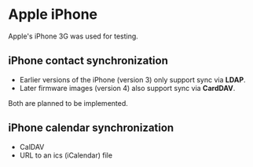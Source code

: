# Apple iPhone #

Apple's iPhone 3G was used for testing.

## iPhone contact synchronization ##

  * Earlier versions of the iPhone (version 3) only support sync via **LDAP**.
  * Later firmware images (version 4) also support sync via **CardDAV**.

Both are planned to be implemented.

## iPhone calendar synchronization ##

  * CalDAV
  * URL to an ics (iCalendar) file